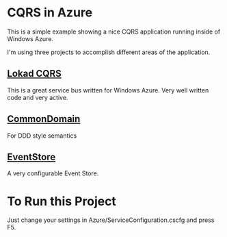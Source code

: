 CQRS in Azure
==========================
This is a simple example showing a nice CQRS application running inside of Windows Azure.

I'm using three projects to accomplish different areas of the application.

[Lokad CQRS](http://code.google.com/p/lokad-cqrs/)
--------------
This is a great service bus written for Windows Azure. Very well written code and very active.

[CommonDomain](https://github.com/joliver/CommonDomain)
--------------
For DDD style semantics

[EventStore](https://github.com/joliver/EventStore)
--------------
A very configurable Event Store.

To Run this Project
======
Just change your settings in Azure/ServiceConfiguration.cscfg and press F5.
